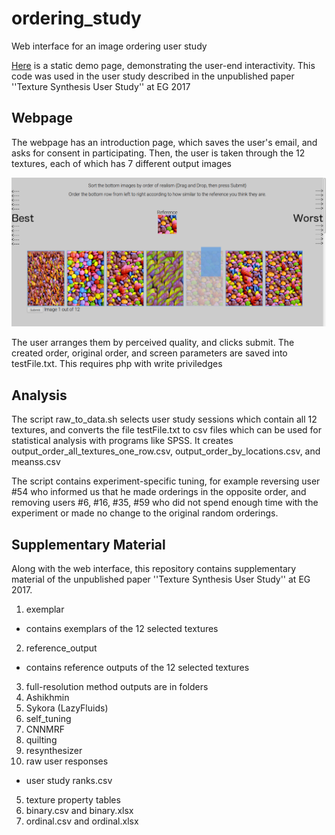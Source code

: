 # ordering_study
Web interface for an image ordering user study

[Here](http://mrmartin.net/ordering_study/) is a static demo page, demonstrating the user-end interactivity. This code was used in the user study described in the unpublished paper ''Texture Synthesis User Study'' at EG 2017

## Webpage

The webpage has an introduction page, which saves the user's email, and asks for consent in participating. Then, the user is taken through the 12 textures, each of which has 7 different output images

![screenshot](https://github.com/mrmartin/ordering_study/raw/master/screenshot.png)

The user arranges them by perceived quality, and clicks submit. The created order, original order, and screen parameters are saved into testFile.txt. This requires php with write priviledges

## Analysis

The script raw_to_data.sh selects user study sessions which contain all 12 textures, and converts the file testFile.txt to csv files which can be used for statistical analysis with programs like SPSS. It creates output_order_all_textures_one_row.csv, output_order_by_locations.csv, and meanss.csv

The script contains experiment-specific tuning, for example reversing user #54 who informed us that he made orderings in the opposite order, and removing users #6, #16, #35, #59 who did not spend enough time with the experiment or made no change to the original random orderings.

## Supplementary Material

Along with the web interface, this repository contains supplementary material of the unpublished paper ''Texture Synthesis User Study'' at EG 2017.

1. exemplar
  * contains exemplars of the 12 selected textures
2. reference_output
  * contains reference outputs of the 12 selected textures
3. full-resolution method outputs are in folders
  1. Ashikhmin
  2. Sykora (LazyFluids)
  3. self_tuning
  4. CNNMRF
  5. quilting
  6. resynthesizer
4. raw user responses
  * user study ranks.csv
5. texture property tables
  1. binary.csv and binary.xlsx
  2. ordinal.csv and ordinal.xlsx
